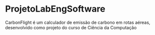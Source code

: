 # ProjetoLabEngSoftware
CarbonFlight é um calculador de emissão de carbono em rotas aéreas, desenvolvido como projeto do curso de Ciência da Computação
